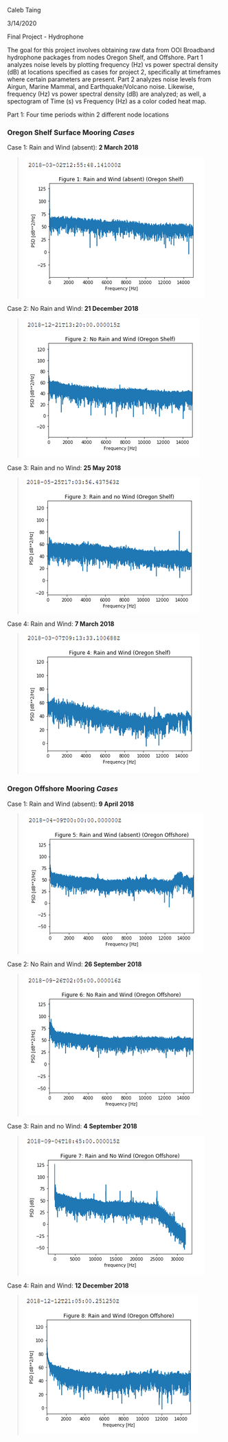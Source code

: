 Caleb Taing

3/14/2020

Final Project - Hydrophone

The goal for this project involves obtaining raw data from OOI Broadband hydrophone packages from nodes Oregon Shelf, and Offshore. Part 1 analyzes noise levels by plotting frequency (Hz) vs power spectral density (dB) at locations specified as cases for project 2, specifically at timeframes where certain parameters are present. Part 2 analyzes noise levels from Airgun, Marine Mammal, and Earthquake/Volcano noise. Likewise, frequency (Hz) vs power spectral density (dB) are analyzed; as well, a spectogram of Time (s) vs Frequency (Hz) as a color coded heat map. 

Part 1: Four time periods within 2 different node locations
### Oregon Shelf Surface Mooring *Cases* 
Case 1: Rain and Wind (absent): **2 March 2018**
> ![f1](https://github.com/calebkt/BME_450_Hydrophone/blob/master/Hydrophone_images/f1.PNG)

Case 2: No Rain and Wind: **21 December 2018**
> ![f2](https://github.com/calebkt/BME_450_Hydrophone/blob/master/Hydrophone_images/f2.PNG)

Case 3: Rain and no Wind: **25 May 2018**
> ![f3](https://github.com/calebkt/BME_450_Hydrophone/blob/master/Hydrophone_images/f3.PNG)

Case 4: Rain and Wind: **7 March 2018**
> ![f4](https://github.com/calebkt/BME_450_Hydrophone/blob/master/Hydrophone_images/f4.PNG)

### Oregon Offshore Mooring *Cases*
Case 1: Rain and Wind (absent): **9 April 2018**
> ![f5](https://github.com/calebkt/BME_450_Hydrophone/blob/master/Hydrophone_images/f5.PNG)

Case 2: No Rain and Wind: **26 September 2018**
> ![f6](https://github.com/calebkt/BME_450_Hydrophone/blob/master/Hydrophone_images/f6.PNG)

Case 3: Rain and no Wind: **4 September 2018**
> ![f7](https://github.com/calebkt/BME_450_Hydrophone/blob/master/Hydrophone_images/f7.PNG)

Case 4: Rain and Wind: **12 December 2018**
> ![f8](https://github.com/calebkt/BME_450_Hydrophone/blob/master/Hydrophone_images/f8.PNG)

